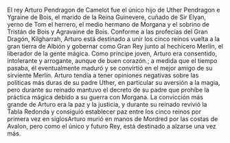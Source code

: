 El rey Arturo Pendragon de Camelot fue el único hijo de Uther Pendragon e Ygraine de Bois, 
el marido de la Reina Guinevere, cuñado de Sir Elyan, yerno de Tom el herrero, 
el medio hermano de Morgana y el sobrino de Tristán de Bois y Agravaine de Bois.
Conforme a las profecías del Gran Dragón, Kilgharrah, Arturo está destinado a 
unir los cinco reinos vuelta a la gran tierra de Albión y gobernar como Gran Rey junto 
al hechicero Merlín, el liberador de la gente mágica. Como príncipe joven, Arturo era consentido, intolerante y arrogante, aunque de buen corazón.; a medida que el tiempo pasaba, 
él eventualmente maduró y se convirtió en el mejor amigo de su sirviente Merlín.
Arturo tendía a tener opiniones negativas sobre las políticas más duras de su padre Uther,
en particular su aversión a la magia, pero durante su reinado mantuvo el 
decreto de su padre que prohíbe la práctica mágica debido a su guerra con Morgana.
La convicción más grande de Arturo era la paz y la justicia, y durante su reinado revivió 
la Tabla Redonda y consiguió establecer paz entre los cinco reinos por primera vez en siglosArturo murió en manos de Mordred por las costas de Avalon,
   pero como el único y futuro Rey, está destinado a alzarse una vez más.